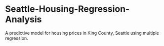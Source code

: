 # Seattle-Housing-Regression-Analysis
A predictive model for housing prices in King County, Seattle using multiple regression.
